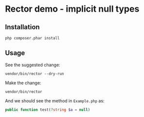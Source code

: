 # Rector demo - implicit null types

## Installation

```
php composer.phar install
```

## Usage

See the suggested change:

```
vendor/bin/rector --dry-run
```

Make the change:

```
vendor/bin/rector
```

And we should see the method in `Example.php` as:

```php
public function test(?string $a = null)
```
